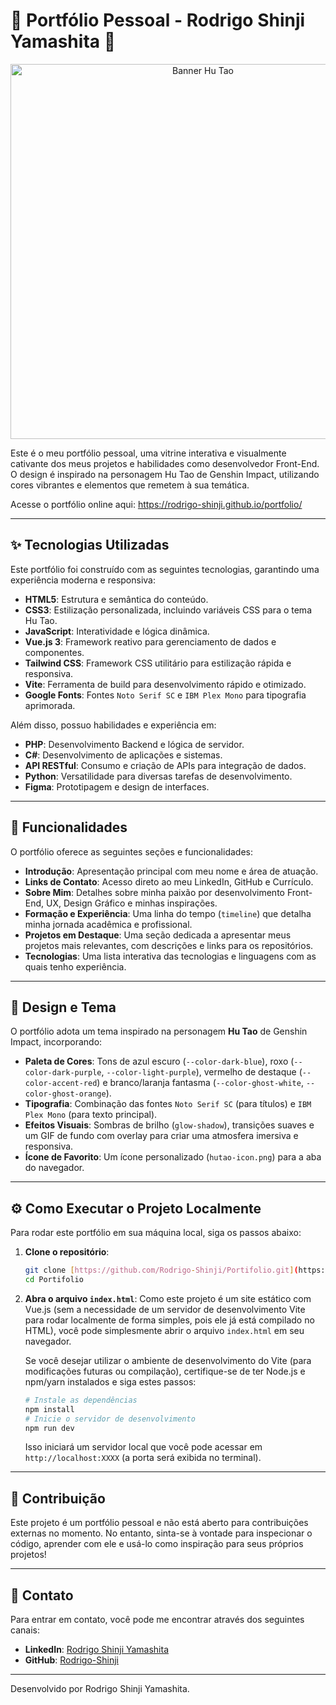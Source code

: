 # 🌟 Portfólio Pessoal - Rodrigo Shinji Yamashita 🌟

<p align="center">
  <img src="https://raw.githubusercontent.com/Rodrigo-Shinji/Rodrigo-Shinji/main/assets/hutao-banner.gif" alt="Banner Hu Tao" width="600"/>
</p>

Este é o meu portfólio pessoal, uma vitrine interativa e visualmente cativante dos meus projetos e habilidades como desenvolvedor Front-End. O design é inspirado na personagem Hu Tao de Genshin Impact, utilizando cores vibrantes e elementos que remetem à sua temática.

Acesse o portfólio online aqui: https://rodrigo-shinji.github.io/portfolio/

---

## ✨ Tecnologias Utilizadas

Este portfólio foi construído com as seguintes tecnologias, garantindo uma experiência moderna e responsiva:

* **HTML5**: Estrutura e semântica do conteúdo.
* **CSS3**: Estilização personalizada, incluindo variáveis CSS para o tema Hu Tao.
* **JavaScript**: Interatividade e lógica dinâmica.
* **Vue.js 3**: Framework reativo para gerenciamento de dados e componentes.
* **Tailwind CSS**: Framework CSS utilitário para estilização rápida e responsiva.
* **Vite**: Ferramenta de build para desenvolvimento rápido e otimizado.
* **Google Fonts**: Fontes `Noto Serif SC` e `IBM Plex Mono` para tipografia aprimorada.

Além disso, possuo habilidades e experiência em:

* **PHP**: Desenvolvimento Backend e lógica de servidor.
* **C#**: Desenvolvimento de aplicações e sistemas.
* **API RESTful**: Consumo e criação de APIs para integração de dados.
* **Python**: Versatilidade para diversas tarefas de desenvolvimento.
* **Figma**: Prototipagem e design de interfaces.

---

## 🚀 Funcionalidades

O portfólio oferece as seguintes seções e funcionalidades:

* **Introdução**: Apresentação principal com meu nome e área de atuação.
* **Links de Contato**: Acesso direto ao meu LinkedIn, GitHub e Currículo.
* **Sobre Mim**: Detalhes sobre minha paixão por desenvolvimento Front-End, UX, Design Gráfico e minhas inspirações.
* **Formação e Experiência**: Uma linha do tempo (`timeline`) que detalha minha jornada acadêmica e profissional.
* **Projetos em Destaque**: Uma seção dedicada a apresentar meus projetos mais relevantes, com descrições e links para os repositórios.
* **Tecnologias**: Uma lista interativa das tecnologias e linguagens com as quais tenho experiência.

---

## 🎨 Design e Tema

O portfólio adota um tema inspirado na personagem **Hu Tao** de Genshin Impact, incorporando:

* **Paleta de Cores**: Tons de azul escuro (`--color-dark-blue`), roxo (`--color-dark-purple`, `--color-light-purple`), vermelho de destaque (`--color-accent-red`) e branco/laranja fantasma (`--color-ghost-white`, `--color-ghost-orange`).
* **Tipografia**: Combinação das fontes `Noto Serif SC` (para títulos) e `IBM Plex Mono` (para texto principal).
* **Efeitos Visuais**: Sombras de brilho (`glow-shadow`), transições suaves e um GIF de fundo com overlay para criar uma atmosfera imersiva e responsiva.
* **Ícone de Favorito**: Um ícone personalizado (`hutao-icon.png`) para a aba do navegador.

---

## ⚙️ Como Executar o Projeto Localmente

Para rodar este portfólio em sua máquina local, siga os passos abaixo:

1.  **Clone o repositório**:
    ```bash
    git clone [https://github.com/Rodrigo-Shinji/Portifolio.git](https://github.com/Rodrigo-Shinji/Portifolio.git) # Substitua pelo link correto do seu repositório
    cd Portifolio
    ```
2.  **Abra o arquivo `index.html`**:
    Como este projeto é um site estático com Vue.js (sem a necessidade de um servidor de desenvolvimento Vite para rodar localmente de forma simples, pois ele já está compilado no HTML), você pode simplesmente abrir o arquivo `index.html` em seu navegador.

    Se você desejar utilizar o ambiente de desenvolvimento do Vite (para modificações futuras ou compilação), certifique-se de ter Node.js e npm/yarn instalados e siga estes passos:
    ```bash
    # Instale as dependências
    npm install
    # Inicie o servidor de desenvolvimento
    npm run dev
    ```
    Isso iniciará um servidor local que você pode acessar em `http://localhost:XXXX` (a porta será exibida no terminal).

---

## 🤝 Contribuição

Este projeto é um portfólio pessoal e não está aberto para contribuições externas no momento. No entanto, sinta-se à vontade para inspecionar o código, aprender com ele e usá-lo como inspiração para seus próprios projetos!

---

## 📧 Contato

Para entrar em contato, você pode me encontrar através dos seguintes canais:

* **LinkedIn**: [Rodrigo Shinji Yamashita](https://www.linkedin.com/in/rodrigo-yamashita-30b4b3312/)
* **GitHub**: [Rodrigo-Shinji](https://github.com/Rodrigo-Shinji)

---

Desenvolvido por Rodrigo Shinji Yamashita.
